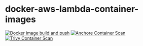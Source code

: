 # docker-aws-lambda-container-images

[![Docker image build and push](https://github.com/poad/docker-aws-lambda-container-images/actions/workflows/main.yml/badge.svg)](https://github.com/poad/docker-aws-lambda-container-images/actions/workflows/main.yml)
[![Anchore Container Scan](https://github.com/poad/docker-aws-lambda-container-images/actions/workflows/anchore-analysis.yml/badge.svg)](https://github.com/poad/docker-aws-lambda-container-images/actions/workflows/anchore-analysis.yml)
[![Trivy Container Scan](https://github.com/poad/docker-aws-lambda-container-images/actions/workflows/trivy-analysis.yml/badge.svg)](https://github.com/poad/docker-aws-lambda-container-images/actions/workflows/trivy-analysis.yml)